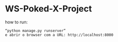 # WS-Poked-X-Project

how to run: 

```
“python manage.py runserver”
e abrir o browser com a URL: http://localhost:8000
```